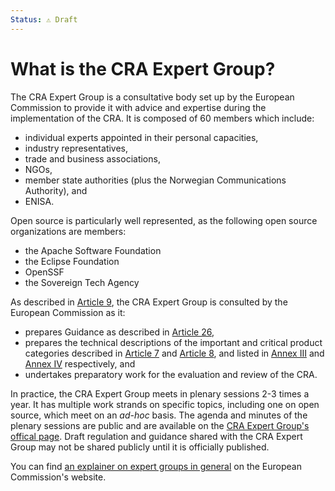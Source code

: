 ```yaml
---
Status: ⚠️ Draft
---
```


# What is the CRA Expert Group?

The CRA Expert Group is a consultative body set up by the European Commission to provide it with advice and expertise during the implementation of the CRA. It is composed of 60 members which include:

- individual experts appointed in their personal capacities,
- industry representatives,
- trade and business associations,
- NGOs,
- member state authorities (plus the Norwegian Communications Authority), and
- ENISA.

Open source is particularly well represented, as the following open source organizations are members:

- the Apache Software Foundation
- the Eclipse Foundation
- OpenSSF
- the Sovereign Tech Agency

As described in [Article 9][], the CRA Expert Group is consulted by the European Commission as it:

- prepares Guidance as described in [Article 26][],
- prepares the technical descriptions of the important and critical product categories described in [Article 7][] and [Article 8][], and listed in [Annex III][] and [Annex IV][] respectively, and
- undertakes preparatory work for the evaluation and review of the CRA.

In practice, the CRA Expert Group meets in plenary sessions 2-3 times a year. It has multiple work strands on specific topics, including one on open source, which meet on an _ad-hoc_ basis. The agenda and minutes of the plenary sessions are public and are available on the [CRA Expert Group's offical page][official page]. Draft regulation and guidance shared with the CRA Expert Group may not be shared publicly until it is officially published.

You can find [an explainer on expert groups in general][explainer] on the European Commission's website.

[Article 7]: https://eur-lex.europa.eu/legal-content/EN/TXT/HTML/?uri=OJ:L_202402847#art_7
[Article 8]: https://eur-lex.europa.eu/legal-content/EN/TXT/HTML/?uri=OJ:L_202402847#art_8
[Article 9]: https://eur-lex.europa.eu/legal-content/EN/TXT/HTML/?uri=OJ:L_202402847#art_9
[Article 26]: https://eur-lex.europa.eu/legal-content/EN/TXT/HTML/?uri=OJ:L_202402847#art_26
[Annex III]: https://eur-lex.europa.eu/legal-content/EN/TXT/HTML/?uri=OJ:L_202402847#anx_III
[Annex IV]: https://eur-lex.europa.eu/legal-content/EN/TXT/HTML/?uri=OJ:L_202402847#anx_IV

[official page]: https://ec.europa.eu/transparency/expert-groups-register/screen/expert-groups/consult?lang=en&groupID=3967
[explainer]: https://ec.europa.eu/transparency/expert-groups-register/screen/expert-groups-explained?lang=en
